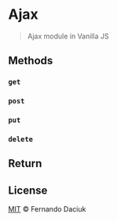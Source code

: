 # Ajax
> Ajax module in Vanilla JS

## Methods

### `get`

### `post`

### `put`

### `delete`

## Return

## License

[MIT](https://github.com/fdaciuk/ajax/blob/master/LICENSE) © Fernando Daciuk